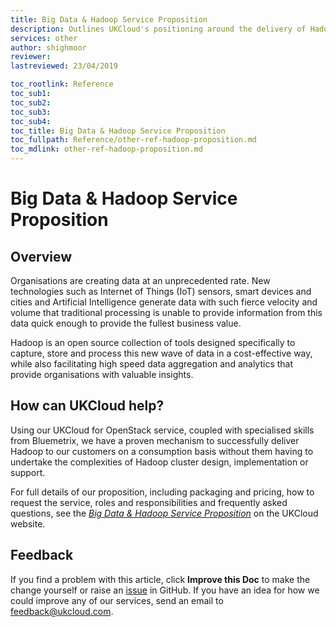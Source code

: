 ```yaml
---
title: Big Data & Hadoop Service Proposition
description: Outlines UKCloud's positioning around the delivery of Hadoop and Big Data solutions
services: other
author: shighmoor
reviewer: 
lastreviewed: 23/04/2019

toc_rootlink: Reference
toc_sub1: 
toc_sub2:
toc_sub3:
toc_sub4:
toc_title: Big Data & Hadoop Service Proposition
toc_fullpath: Reference/other-ref-hadoop-proposition.md
toc_mdlink: other-ref-hadoop-proposition.md
---
```


# Big Data & Hadoop Service Proposition

## Overview

Organisations are creating data at an unprecedented rate. New technologies such as Internet of Things (IoT) sensors, smart devices and cities and Artificial Intelligence generate data with such fierce velocity and volume that traditional processing is unable to provide information from this data quick enough to provide the fullest business value.

Hadoop is an open source collection of tools designed specifically to capture, store and process this new wave of data in a cost-effective way, while also facilitating high speed data aggregation and analytics that provide organisations with valuable insights.

## How can UKCloud help?

Using our UKCloud for OpenStack service, coupled with specialised skills from Bluemetrix, we have a proven mechanism to successfully deliver Hadoop to our customers on a consumption basis without them having to undertake the complexities of Hadoop cluster design, implementation or support.

For full details of our proposition, including packaging and pricing, how to request the service, roles and responsibilities and frequently asked questions, see the [_Big Data & Hadoop Service Proposition_](https://ukcloud.com/wp-content/uploads/2019/02/ukc-svc-124-ukcloud-hadoop-proposition.pdf) on the UKCloud website.

## Feedback

If you find a problem with this article, click **Improve this Doc** to make the change yourself or raise an [issue](https://github.com/UKCloud/documentation/issues) in GitHub. If you have an idea for how we could improve any of our services, send an email to <feedback@ukcloud.com>.
